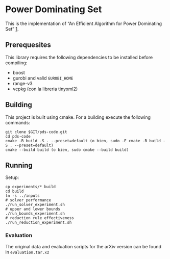 # Power Dominating Set
This is the implementation of “An Efficient Algorithm for Power Dominating Set” [1].

## Prerequesites
This library requires the following dependencies to be installed before compiling:
* boost
* gurobi and valid `GUROBI_HOME`
* range-v3
* vcpkg (con la libreria tinyxml2)

## Building
This project is built using cmake.
For a building execute the following commands:
```
git clone $GIT/pds-code.git
cd pds-code
cmake -B build -S . --preset=default (o bien, sudo -E cmake -B build -S . --preset=default)
cmake --build build (o bien, sudo cmake --build build)
```

## Running
Setup:
```
cp experiments/* build
cd build
ln -s ../inputs
# solver performance
./run_solver_experiment.sh
# upper and lower bounds
./run_bounds_experiment.sh
# reduction rule effectiveness
./run_reduction_experiment.sh
```

### Evaluation
The original data and evaluation scripts for the arXiv version can be found in `evaluation.tar.xz`

[1]: https://arxiv.org/abs/2306.09870

